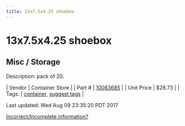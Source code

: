 ```yaml
---
title: 13x7.5x4.25 shoebox
---
```


# 13x7.5x4.25 shoebox
## Misc / Storage
Description: 	pack of 20. 

| Vendor | Container Store | 
| Part # | [10063685](https://www.containerstore.com/s/closet/shoe-storage/view-all-shoe-storage/our-shoe-box/123d?productId=10001753) | 
| Unit Price | $28.73 | 
| Tags: | [container](https://jgermita.github.io/frc-parts/search/?q=container), [suggest tags](https://docs.google.com/forms/d/e/1FAIpQLSeWyY8v3RgOty-MyWmh9U0iivNYN_molChYyS-0U-o-kOAv_g/viewform) | 

Last updated: Wed Aug 09 23:35:20 PDT 2017

 [Incorrect/Incomplete information?](https://docs.google.com/forms/d/e/1FAIpQLSeWyY8v3RgOty-MyWmh9U0iivNYN_molChYyS-0U-o-kOAv_g/viewform)